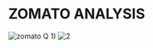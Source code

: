 
# ZOMATO ANALYSIS

![zomato Q 1)](https://github.com/nehal35/SQL-PROJECTSS/assets/108068313/a14434db-a49e-4319-98d2-093569db72c3)
![2](https://github.com/nehal35/SQL-PROJECTSS/assets/108068313/4801ebf7-ece3-4c5d-8379-ca2335f3242c)
